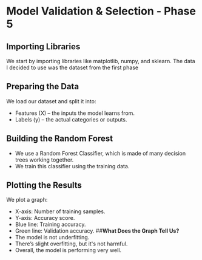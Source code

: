 # **Model Validation & Selection - Phase 5**
## **Importing Libraries**
We start by importing libraries like matplotlib, numpy, and sklearn. The data I decided to use was the dataset from the first phase 
## **Preparing the Data**
We load our dataset and split it into:
- Features (X) – the inputs the model learns from.
- Labels (y) – the actual categories or outputs.
## **Building the Random Forest**
- We use a Random Forest Classifier, which is made of many decision trees working together. 
- We train this classifier using the training data.
## **Plotting the Results**
We plot a graph:
- X-axis: Number of training samples.
- Y-axis: Accuracy score.
- Blue line: Training accuracy.
- Green line: Validation accuracy.
##**What Does the Graph Tell Us?**
- The model is not underfitting.
- There’s slight overfitting, but it's not harmful.
- Overall, the model is performing very well.
